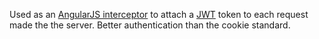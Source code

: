 Used as an [AngularJS interceptor](https://docs.angularjs.org/api/ng/service/$http#interceptors) to attach a
[JWT](http://slides.com/kentcdodds/ng-jwt-workshop#/) token to each request made the the server. Better authentication
than the cookie standard.